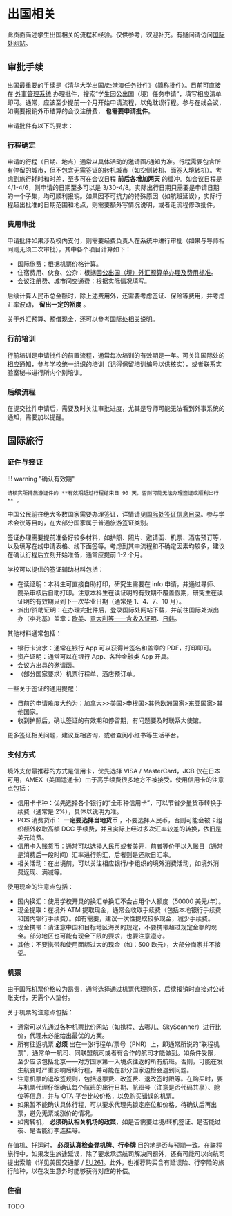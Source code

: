 # 出国相关

此页面简述学生出国相关的流程和经验。仅供参考，欢迎补充。有疑问请访问[国际处网站](https://info2021.tsinghua.edu.cn/f/info/xxfb_fg/bmxx/departmentalView?code=253)。

## 审批手续

出国最重要的手续是《清华大学出国/赴港澳任务批件》（简称批件）。目前可直接在 [外事管理系统](https://wsxmgl.tsinghua.edu.cn/) 办理批件，搜索“学生因公出国（境）任务申请”，填写相应清单即可。通常，应该至少提前一个月开始申请流程，以免耽误行程。参与在线会议，如需要报销外币结算的会议注册费， **也需要申请批件**。

申请批件有以下的要求：

### 行程确定

申请的行程（日期、地点）通常以具体活动的邀请函/通知为准。行程需要包含所有停留的城市，但不包含无需签证的转机城市（如空侧转机、面签入境转机）。考虑到旅行耗时和时差，至多可在会议日程 **前后各增加两天** 的缓冲。如会议日程是 4/1-4/6，则申请的日期至多可以是 3/30-4/8。实际出行日期只需要是申请日期的一个子集，均可顺利报销。如果因不可抗力的特殊原因（如航班延误），实际行程超出批准的日期范围和地点，则需要额外写情况说明，或者走流程修改批件。

### 费用审批

申请批件如果涉及校内支付，则需要经费负责人在系统中进行审批（如果与导师相同则无须二次审批），其中各个项目计算如下：

* 国际旅费：根据机票价格计算。
* 住宿费用、伙食、公杂：根据[因公出国（境）外汇预算单办理及费用标准](static/abroad-standard.pdf)。
* 会议注册费、城市间交通费：根据实际情况填写。

后续计算人民币总金额时，除上述费用外，还需要考虑签证、保险等费用，并考虑汇率波动， **留出一定的裕度** 。

关于外汇预算、预借现金，还可以参考[国际处相关说明](https://info2021.tsinghua.edu.cn/f/info/xxfb_fg/xnzx/template/detail?xxid=35767ce59e24412db9dd3b33ee930c49)。

### 行前培训

行前培训是申请批件的前置流程，通常每次培训的有效期是一年。可关注国际处的[相应通知](https://info2021.tsinghua.edu.cn/f/info/xxfb_fg/xnzx/template/detail?xxid=1533033c7eb14b5da2ceb5b9a574c7b3)，参与学校统一组织的培训（记得保留培训编号以供核实），或者联系实验室秘书进行所内个别培训。

### 后续流程

在提交批件申请后，需要及时关注审批进度，尤其是导师可能无法看到外事系统的通知，需要加以提醒。

## 国际旅行

### 证件与签证

!!! warning "确认有效期"

    请核实所持旅游证件的 **有效期超过行程结束日 90 天，否则可能无法办理签证或顺利出行** 。

中国公民前往绝大多数国家需要办理签证，详情请见[国际处签证信息目录](https://info2021.tsinghua.edu.cn/f/info/xxfb_fg/xnzx/template/detail?xxid=f17cd7145cc042198b0fb2ae38fee467)。参与学术会议等目的，在大部分国家属于普通旅游签证类别。

签证办理需要提前准备好较多材料，如护照、照片、邀请函、机票、酒店预订等，以及填写在线申请表格、线下面签等。考虑到其中流程和不确定因素均较多，建议在确认行程后立刻开始准备，通常应提前 1-2 个月。

学校可以提供的签证辅助材料包括：

* 在读证明：本科生可直接自助打印，研究生需要在 info 申请，并通过导师、院系审核后自助打印。注意本科生在读证明的有效期不覆盖假期，研究生在读证明的有效期只到下一次毕业日期（通常是 1、4、7、10 月）。
* 派出/资助证明：在办理完批件后，登录国际处网站下载，并前往国际处派出办（李兆基）盖章：[欧美](https://info2021.tsinghua.edu.cn/f/info/xxfb_fg/xnzx/template/detail?xxid=84597269aa9f4e61b19d4131413c262a)、[意大利等——含收入证明](https://info2021.tsinghua.edu.cn/f/info/xxfb_fg/xnzx/template/detail?xxid=77dee0ddbfe54178bc12762962050f85)、[日韩](https://info2021.tsinghua.edu.cn/f/info/xxfb_fg/xnzx/template/detail?xxid=25a66cb2437441478bf98f274077a52c)。

其他材料通常包括：

* 银行卡流水：通常在银行 App 可以获得带签名和盖章的 PDF，打印即可。
* 资产证明：通常可以在银行 App、各种金融类 App 开具。
* 会议方出具的邀请函。
* （部分国家要求）机票行程单、酒店预订单。

一些关于签证的通用提醒：

* 目前的申请难度大约为：加拿大>>美国>申根国>其他欧洲国家>东亚国家>其他国家。
* 收到护照后，确认签证的有效期和停留期，有问题要及时联系大使馆。

更多签证相关问题，建议互相咨询，或者查阅小红书等生活平台。

### 支付方式

境外支付最推荐的方式是信用卡，优先选择 VISA / MasterCard，JCB 仅在日本可用，AMEX（美国运通卡）由于高手续费很多地方不被接受。使用信用卡的注意点包括：

* 信用卡卡种：优先选择各个银行的“全币种信用卡”，可以节省少量货币转换手续费（通常是 2%），具体以说明为准。
* POS 消费货币： **一定要选择当地货币** ，不要选择人民币，否则可能会被卡组织额外收取高额 DCC 手续费，并且实际上经过多次汇率较差的转换，依旧是美元消费。
* 信用卡入账货币：通常可以选择人民币或者美元，前者等价于以入账日（通常是消费后一段时间）汇率进行购汇，后者则是还款日汇率。
* 相关活动：在出境前，可以关注相应银行/卡组织的境外消费活动，如境外消费返现、满减等。

使用现金的注意点包括：

* 国内换汇：使用学校开具的换汇单换汇不会占用个人额度（50000 美元/年）。
* 现金提取：在境外 ATM 提取现金，通常会收取手续费（包括本地银行手续费和国内银行手续费）。如有需要，建议一次性提取较多现金，减少手续费。
* 现金携带：请注意中国和目标地区海关的规定，不要携带超过规定金额的现金。部分地区也可能有现金下限的要求，也要注意遵守。
* 其他：不要携带和使用面额过大的现金（如：500 欧元），大部分商家并不接受。

### 机票

由于国际机票价格较为昂贵，通常选择通过机票代理购买，后续报销时直接对公转账支付，无需个人垫付。

关于机票的注意点包括：

* 通常可以先通过各种机票比价网站（如携程、去哪儿、SkyScanner）进行比价，代理未必能给出最优的方案。
* 所有往返机票 **必须** 出在一张行程单/票号（PNR）上，即通常所说的“联程机票”，通常单一航司、同联盟航司或者有合作的航司才能做到。如条件受限，至少应该包括北京——对方国家第一入境点往返的所有航班。否则，可能在发生航变时严重影响后续行程，并可能在部分国家边检会遇到问题。
* 注意机票的退改签规则，包括退票费、改签费、退改签时限等。在购买时，要与机票代理仔细确认每个航班的出行日期、航班号（注意是否代码共享）、舱位等信息，并与 OTA 平台比较价格，以免购买错误的机票。
* 如果暂不能确认具体行程，可以要求代理先锁定座位和价格，待确认后再出票，避免无票或涨价的情况。
* 如需转机， **必须确认相关机场的政策**，如是否需要过境/转机签证、是否能过夜、是否能行李连挂等。

在值机、托运时， **必须认真检查登机牌、行李牌** 目的地是否与预期一致。在联程旅行中，如果发生旅途延误，除了要求承运航司解决问题外，还有可能可以向航司提出索赔（详见美国交通部 / [EU261](https://europa.eu/youreurope/citizens/travel/passenger-rights/air/index_en.htm)。此外，也推荐购买含有延误险、行李险的旅行险种，以在发生意外时能够获得对应的补偿。

### 住宿

TODO
